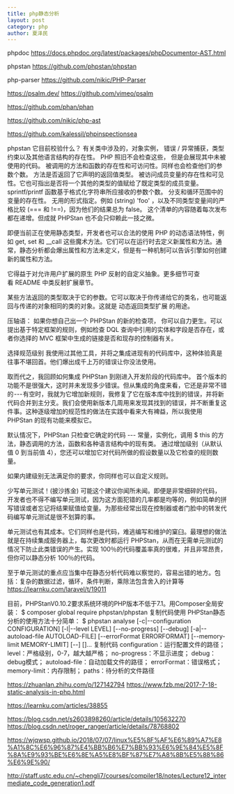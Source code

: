 ```yaml
---
title: php静态分析
layout: post
category: php
author: 夏泽民
---
```

phpdoc https://docs.phpdoc.org/latest/packages/phpDocumentor-AST.html

phpstan https://github.com/phpstan/phpstan

php-parser https://github.com/nikic/PHP-Parser

https://psalm.dev/
https://github.com/vimeo/psalm

https://github.com/phan/phan

https://github.com/nikic/php-ast

https://github.com/kalessil/phpinspectionsea
<!-- more -->
phpstan
它目前校验什么？
有关类中涉及的，对象实例， 错误 / 异常捕获，类型约束以及其他语言结构的存在性。 PHP 照旧不会检查这些， 但是会展现其中未被使用的代码。
被调用的方法和函数的存在性和可访问性。同样也会检查他们的参数个数。
方法是否返回了它声明的返回值类型。
被访问成员变量的存在性和可见性。它也可指出是否将一个其他的类型的值赋给了既定类型的成员变量。
sprintf/printf 函数基于格式化字符串所应接收的参数个数。
分支和循环范围中的变量的存在性。
无用的形式指定。例如 (string) 'foo' ，以及不同类型变量间的严格比较 (=== 和 !==)，因为他们的结果总为 false。
这个清单的内容随着每次发布都在递增。但成就 PHPStan 也不会只仰赖此一技之微。

即便当前正在使用静态类型，开发者也可以合法的使用 PHP 的动态语法特性，例如 get, set 和 __call 这些魔术方法。它们可以在运行时去定义新属性和方法。通常，静态分析都会爆出属性和方法未定义，但是有一种机制可以告诉引擎如何创建新的属性和方法。

它得益于对允许用户扩展的原生 PHP 反射的自定义抽象。更多细节可查看 README 中类反射扩展章节。

某些方法返回的类型取决于它的参数。它可以取决于你传递给它的类名，也可能返回与传递的对象相同的类的对象。这就是 动态返回类型扩展 的用途。

压轴语： 如果你想自己出一个 PHPStan 的新的检查项， 你可以自力更生。可以提出基于特定框架的规则，例如检查 DQL 查询中引用的实体和字段是否存在，或者你选择的 MVC 框架中生成的链接是否和现存的控制器有关。

选择规范级别
我使用过其他工具，并将之集成进现有的代码库中，这种体验真是往事不堪回首。他们爆出成千上万的错误让你没法使用。

取而代之，我回顾如何集成 PHPStan 到刚进入开发阶段的代码库中。 首个版本的功能不是很强大，这时并未发现多少错误。但从集成的角度来看，它还是非常不错的 --- 有空时，我就为它增加新规则，我修复了它在版本库中找到的错误，并将新代码合并到主分支。我们会使用新版本几周用来发现其找到的错误，并不断重复这件事。这种逐级增加的规范性的做法在实践中看来大有裨益，所以我使用 PHPStan 的现有功能来模拟它。

默认情况下，PHPStan 只检查它确定的代码 --- 常量，实例化，调用 $ this 的方法，静态调用的方法，函数和各种语言结构中的现有类。 通过增加级别（从默认值 0 到当前值 4），您还可以增加它对代码所做的假设数量以及它检查的规则数量。

如果内建级别无法满足你的要求，你同样也可以自定义规则。

少写单元测试！(披沙拣金)
可能这个建议你闻所未闻。即便是非常细碎的代码，开发者也不得不编写单元测试，因为这方面犯错的几率都是均等的，例如简单的拼写错误或者忘记将结果赋值给变量。为那些经常出现在控制器或者门脸中的转发代码编写单元测试是很不划算的事。

单元测试也有其成本。它们同样也是代码，难逃编写和维护的窠臼。最理想的做法就是在持续集成服务器上，每次更改时都运行 PHPStan，从而在无需单元测试的情况下防止此类错误的产生。实现 100％的代码覆盖率真的很难，并且非常昂贵，但你可以静态分析 100％的代码。

至于单元测试的重点应当集中在静态分析代码难以察觉的，容易出错的地方。包括：复杂的数据过滤，循环，条件判断，乘除法包含舍入的计算等
https://learnku.com/laravel/t/19011

目前，PHPStanV0.10.2要求系统环境的PHP版本不低于7.1。用Composer全局安装：
$ composer global require phpstan/phpstan
复制代码使用
PHPStan静态分析的使用方法十分简单：
$ phpstan analyse [-c|--configuration CONFIGURATION]
[-l|--level LEVEL] [--no-progress] [--debug]
[-a|--autoload-file AUTOLOAD-FILE] [--errorFormat ERRORFORMAT]
[--memory-limit MEMORY-LIMIT] [--] [<paths>]...
复制代码
configuration：运行配置文件的路径；
level：严格级别，0-7，越大越严格；
no-progress：不显示进度；
debug：debug模式；
autoload-file：自动加载文件的路径；
errorFormat：错误格式；
memory-limit：内存限制；
paths：待分析的文件路径


https://zhuanlan.zhihu.com/p/127142794
https://www.fzb.me/2017-7-18-static-analysis-in-php.html


https://learnku.com/articles/38855

https://blog.csdn.net/s2603898260/article/details/105632270
https://blog.csdn.net/roger_ranger/article/details/78768802

https://wjqwsp.github.io/2018/07/07/linux%E5%8F%AF%E6%89%A7%E8%A1%8C%E6%96%87%E4%BB%B6%E7%BB%93%E6%9E%84%E5%8F%8A%E9%93%BE%E6%8E%A5%E8%BF%87%E7%A8%8B%E5%88%86%E6%9E%90/

http://staff.ustc.edu.cn/~chengli7/courses/compiler18/notes/Lecture12_intermediate_code_generation1.pdf





